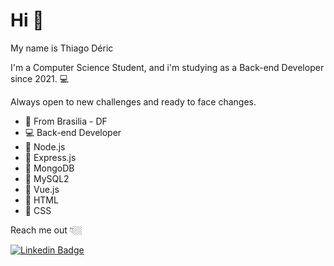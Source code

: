 # Hi 👋

My name is Thiago Déric

I'm a Computer Science Student, and i'm studying as a Back-end Developer since 2021.  💻

Always open to new challenges and ready to face changes.

- 📍 From Brasilia - DF
- 💻 Back-end Developer
- 🧠 Node.js
- 🧠 Express.js
- 🧠 MongoDB
- 🧠 MySQL2
- 🧠 Vue.js
- 🧠 HTML
- 🧠 CSS

Reach me out 👇🏼

[![Linkedin Badge](https://img.shields.io/badge/-LinkedIn-blue?style=flat-square&logo=Linkedin&logoColor=white&link=https://www.linkedin.com/in/thiago-d%C3%A9ric-rodrigues-barbosa-7195a6217/)](https://www.linkedin.com/in/thiago-d%C3%A9ric-rodrigues-barbosa-7195a6217/) 


